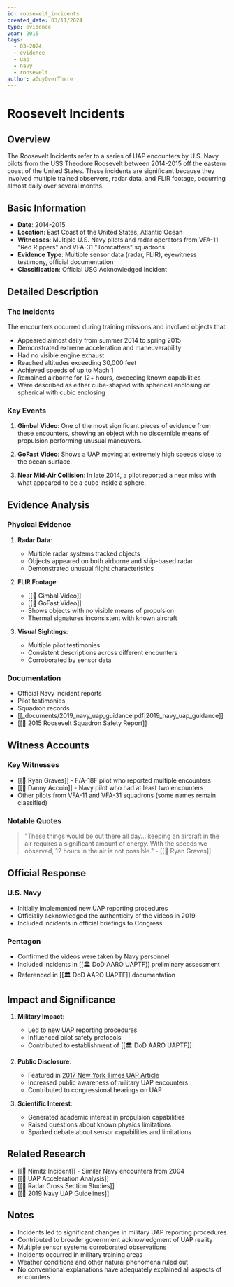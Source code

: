 ```yaml
---
id: roosevelt_incidents
created_date: 03/11/2024
type: evidence
year: 2015
tags:
  - 03-2024
  - evidence
  - uap
  - navy
  - roosevelt
author: aGuyOverThere
---
```


# Roosevelt Incidents

## Overview

The Roosevelt Incidents refer to a series of UAP encounters by U.S. Navy pilots from the USS Theodore Roosevelt between 2014-2015 off the eastern coast of the United States. These incidents are significant because they involved multiple trained observers, radar data, and FLIR footage, occurring almost daily over several months.

## Basic Information

- **Date**: 2014-2015
- **Location**: East Coast of the United States, Atlantic Ocean
- **Witnesses**: Multiple U.S. Navy pilots and radar operators from VFA-11 "Red Rippers" and VFA-31 "Tomcatters" squadrons
- **Evidence Type**: Multiple sensor data (radar, FLIR), eyewitness testimony, official documentation
- **Classification**: Official USG Acknowledged Incident

## Detailed Description

### The Incidents

The encounters occurred during training missions and involved objects that:
- Appeared almost daily from summer 2014 to spring 2015
- Demonstrated extreme acceleration and maneuverability
- Had no visible engine exhaust
- Reached altitudes exceeding 30,000 feet
- Achieved speeds of up to Mach 1
- Remained airborne for 12+ hours, exceeding known capabilities
- Were described as either cube-shaped with spherical enclosing or spherical with cubic enclosing

### Key Events

1. **Gimbal Video**: One of the most significant pieces of evidence from these encounters, showing an object with no discernible means of propulsion performing unusual maneuvers.

2. **GoFast Video**: Shows a UAP moving at extremely high speeds close to the ocean surface.

3. **Near Mid-Air Collision**: In late 2014, a pilot reported a near miss with what appeared to be a cube inside a sphere.

## Evidence Analysis

### Physical Evidence

1. **Radar Data**:
   - Multiple radar systems tracked objects
   - Objects appeared on both airborne and ship-based radar
   - Demonstrated unusual flight characteristics

2. **FLIR Footage**:
   - [[📜 Gimbal Video]]
   - [[📜 GoFast Video]]
   - Shows objects with no visible means of propulsion
   - Thermal signatures inconsistent with known aircraft

3. **Visual Sightings**:
   - Multiple pilot testimonies
   - Consistent descriptions across different encounters
   - Corroborated by sensor data

### Documentation

- Official Navy incident reports
- Pilot testimonies
- Squadron records
- [[_documents/2019_navy_uap_guidance.pdf|2019_navy_uap_guidance]]
- [[📜 2015 Roosevelt Squadron Safety Report]]

## Witness Accounts

### Key Witnesses

- [[👤 Ryan Graves]] - F/A-18F pilot who reported multiple encounters
- [[👤 Danny Accoin]] - Navy pilot who had at least two encounters
- Other pilots from VFA-11 and VFA-31 squadrons (some names remain classified)

### Notable Quotes

> "These things would be out there all day... keeping an aircraft in the air requires a significant amount of energy. With the speeds we observed, 12 hours in the air is not possible." - [[👤 Ryan Graves]]

## Official Response

### U.S. Navy

- Initially implemented new UAP reporting procedures
- Officially acknowledged the authenticity of the videos in 2019
- Included incidents in official briefings to Congress

### Pentagon

- Confirmed the videos were taken by Navy personnel
- Included incidents in [[🏛️ DoD AARO UAPTF]] preliminary assessment
- Referenced in [[🏛️ DoD AARO UAPTF]] documentation

## Impact and Significance

1. **Military Impact**:
   - Led to new UAP reporting procedures
   - Influenced pilot safety protocols
   - Contributed to establishment of [[🏛️ DoD AARO UAPTF]]

2. **Public Disclosure**:
   - Featured in [2017 New York Times UAP Article](https://www.nytimes.com/2017/12/18/insider/secret-pentagon-ufo-program.html)
   - Increased public awareness of military UAP encounters
   - Contributed to congressional hearings on UAP

3. **Scientific Interest**:
   - Generated academic interest in propulsion capabilities
   - Raised questions about known physics limitations
   - Sparked debate about sensor capabilities and limitations

## Related Research

- [[📜 Nimitz Incident]] - Similar Navy encounters from 2004
- [[🔭 UAP Acceleration Analysis]]
- [[🔭 Radar Cross Section Studies]]
- [[📜 2019 Navy UAP Guidelines]]

## Notes

- Incidents led to significant changes in military UAP reporting procedures
- Contributed to broader government acknowledgment of UAP reality
- Multiple sensor systems corroborated observations
- Incidents occurred in military training areas
- Weather conditions and other natural phenomena ruled out
- No conventional explanations have adequately explained all aspects of encounters
